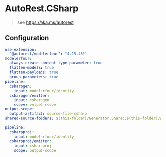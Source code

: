 # AutoRest.CSharp
> see https://aka.ms/autorest

## Configuration
```yaml
use-extension:
  "@autorest/modelerfour": "4.15.450"
modelerfour:
  always-create-content-type-parameter: true
  flatten-models: true
  flatten-payloads: true
  group-parameters: true
pipeline:
  csharpgen:
    input: modelerfour/identity
  csharpgen/emitter:
    input: csharpgen
    scope: output-scope
output-scope:
  output-artifact: source-file-csharp
shared-source-folders: $(this-folder)/Generator.Shared;$(this-folder)/Azure.Core.Shared
```

```yaml !$(skip-csproj)
pipeline:
  csharpproj:
    input: modelerfour/identity
  csharpproj/emitter:
    input: csharpproj
    scope: output-scope
```
